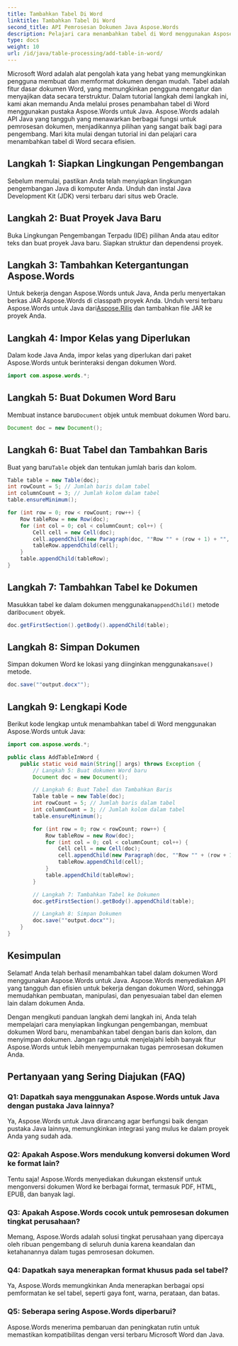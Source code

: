 ```yaml
---
title: Tambahkan Tabel Di Word
linktitle: Tambahkan Tabel Di Word
second_title: API Pemrosesan Dokumen Java Aspose.Words
description: Pelajari cara menambahkan tabel di Word menggunakan Aspose.Words untuk Java. Buat tabel yang diformat dengan baik dengan mudah di dokumen Word.
type: docs
weight: 10
url: /id/java/table-processing/add-table-in-word/
---
```


Microsoft Word adalah alat pengolah kata yang hebat yang memungkinkan pengguna membuat dan memformat dokumen dengan mudah. Tabel adalah fitur dasar dokumen Word, yang memungkinkan pengguna mengatur dan menyajikan data secara terstruktur. Dalam tutorial langkah demi langkah ini, kami akan memandu Anda melalui proses penambahan tabel di Word menggunakan pustaka Aspose.Words untuk Java. Aspose.Words adalah API Java yang tangguh yang menawarkan berbagai fungsi untuk pemrosesan dokumen, menjadikannya pilihan yang sangat baik bagi para pengembang. Mari kita mulai dengan tutorial ini dan pelajari cara menambahkan tabel di Word secara efisien.


## Langkah 1: Siapkan Lingkungan Pengembangan

Sebelum memulai, pastikan Anda telah menyiapkan lingkungan pengembangan Java di komputer Anda. Unduh dan instal Java Development Kit (JDK) versi terbaru dari situs web Oracle.

## Langkah 2: Buat Proyek Java Baru

Buka Lingkungan Pengembangan Terpadu (IDE) pilihan Anda atau editor teks dan buat proyek Java baru. Siapkan struktur dan dependensi proyek.

## Langkah 3: Tambahkan Ketergantungan Aspose.Words

 Untuk bekerja dengan Aspose.Words untuk Java, Anda perlu menyertakan berkas JAR Aspose.Words di classpath proyek Anda. Unduh versi terbaru Aspose.Words untuk Java dari[Aspose.Rilis](https://releases.aspose.com/words/java) dan tambahkan file JAR ke proyek Anda.

## Langkah 4: Impor Kelas yang Diperlukan

Dalam kode Java Anda, impor kelas yang diperlukan dari paket Aspose.Words untuk berinteraksi dengan dokumen Word.

```java
import com.aspose.words.*;
```

## Langkah 5: Buat Dokumen Word Baru

 Membuat instance baru`Document` objek untuk membuat dokumen Word baru.

```java
Document doc = new Document();
```

## Langkah 6: Buat Tabel dan Tambahkan Baris

Buat yang baru`Table` objek dan tentukan jumlah baris dan kolom.

```java
Table table = new Table(doc);
int rowCount = 5; // Jumlah baris dalam tabel
int columnCount = 3; // Jumlah kolom dalam tabel
table.ensureMinimum();

for (int row = 0; row < rowCount; row++) {
    Row tableRow = new Row(doc);
    for (int col = 0; col < columnCount; col++) {
        Cell cell = new Cell(doc);
        cell.appendChild(new Paragraph(doc, ""Row "" + (row + 1) + "", Column "" + (col + 1)));
        tableRow.appendChild(cell);
    }
    table.appendChild(tableRow);
}
```

## Langkah 7: Tambahkan Tabel ke Dokumen

 Masukkan tabel ke dalam dokumen menggunakan`appendChild()` metode dari`Document` obyek.

```java
doc.getFirstSection().getBody().appendChild(table);
```

## Langkah 8: Simpan Dokumen

 Simpan dokumen Word ke lokasi yang diinginkan menggunakan`save()` metode.

```java
doc.save(""output.docx"");
```

## Langkah 9: Lengkapi Kode

Berikut kode lengkap untuk menambahkan tabel di Word menggunakan Aspose.Words untuk Java:

```java
import com.aspose.words.*;

public class AddTableInWord {
    public static void main(String[] args) throws Exception {
        // Langkah 5: Buat dokumen Word baru
        Document doc = new Document();

        // Langkah 6: Buat Tabel dan Tambahkan Baris
        Table table = new Table(doc);
        int rowCount = 5; // Jumlah baris dalam tabel
        int columnCount = 3; // Jumlah kolom dalam tabel
        table.ensureMinimum();

        for (int row = 0; row < rowCount; row++) {
            Row tableRow = new Row(doc);
            for (int col = 0; col < columnCount; col++) {
                Cell cell = new Cell(doc);
                cell.appendChild(new Paragraph(doc, ""Row "" + (row + 1) + "", Column "" + (col + 1)));
                tableRow.appendChild(cell);
            }
            table.appendChild(tableRow);
        }

        // Langkah 7: Tambahkan Tabel ke Dokumen
        doc.getFirstSection().getBody().appendChild(table);

        // Langkah 8: Simpan Dokumen
        doc.save(""output.docx"");
    }
}
```

## Kesimpulan

Selamat! Anda telah berhasil menambahkan tabel dalam dokumen Word menggunakan Aspose.Words untuk Java. Aspose.Words menyediakan API yang tangguh dan efisien untuk bekerja dengan dokumen Word, sehingga memudahkan pembuatan, manipulasi, dan penyesuaian tabel dan elemen lain dalam dokumen Anda.

Dengan mengikuti panduan langkah demi langkah ini, Anda telah mempelajari cara menyiapkan lingkungan pengembangan, membuat dokumen Word baru, menambahkan tabel dengan baris dan kolom, dan menyimpan dokumen. Jangan ragu untuk menjelajahi lebih banyak fitur Aspose.Words untuk lebih menyempurnakan tugas pemrosesan dokumen Anda.

## Pertanyaan yang Sering Diajukan (FAQ)

### Q1: Dapatkah saya menggunakan Aspose.Words untuk Java dengan pustaka Java lainnya?

Ya, Aspose.Words untuk Java dirancang agar berfungsi baik dengan pustaka Java lainnya, memungkinkan integrasi yang mulus ke dalam proyek Anda yang sudah ada.

### Q2: Apakah Aspose.Wors mendukung konversi dokumen Word ke format lain?

Tentu saja! Aspose.Words menyediakan dukungan ekstensif untuk mengonversi dokumen Word ke berbagai format, termasuk PDF, HTML, EPUB, dan banyak lagi.

### Q3: Apakah Aspose.Words cocok untuk pemrosesan dokumen tingkat perusahaan?

Memang, Aspose.Words adalah solusi tingkat perusahaan yang dipercaya oleh ribuan pengembang di seluruh dunia karena keandalan dan ketahanannya dalam tugas pemrosesan dokumen.

### Q4: Dapatkah saya menerapkan format khusus pada sel tabel?

Ya, Aspose.Words memungkinkan Anda menerapkan berbagai opsi pemformatan ke sel tabel, seperti gaya font, warna, perataan, dan batas.

### Q5: Seberapa sering Aspose.Words diperbarui?

Aspose.Words menerima pembaruan dan peningkatan rutin untuk memastikan kompatibilitas dengan versi terbaru Microsoft Word dan Java.